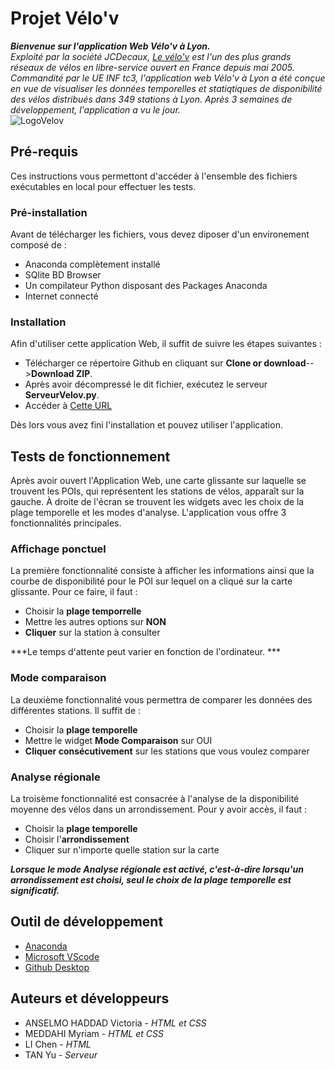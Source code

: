 # Projet Vélo'v
***Bienvenue sur l'application Web Vélo'v à Lyon.***  
*Exploité par la société JCDecaux, [Le vélo'v](https://velov.grandlyon.com/) est l'un des plus grands réseaux de vélos en libre-service ouvert en France depuis mai 2005. Commandité par le UE INF tc3, l'application web Vélo'v à Lyon a été conçue en vue de visualiser les données temporelles et statiqtiques de disponibilité des vélos distribués dans 349 stations à Lyon. Après 3 semaines de développement, l'application a vu le jour.*  
<img src=https://upload.wikimedia.org/wikipedia/fr/0/08/Logo_Velov.gif alt="LogoVelov"/>

## Pré-requis
Ces instructions vous permettont d'accéder à l'ensemble des fichiers exécutables en local pour effectuer les tests.

### Pré-installation
Avant de télécharger les fichiers, vous devez diposer d'un environement composé de :  

- Anaconda complètement installé
- SQlite BD Browser
- Un compilateur Python disposant des Packages Anaconda
- Internet connecté

### Installation
Afin d'utiliser cette application Web, il suffit de suivre les étapes suivantes :

- Télécharger ce répertoire Github en cliquant sur **Clone or download**-->**Download ZIP**. 
- Après avoir décompressé le dit fichier, exécutez le serveur **ServeurVelov.py**. 
- Accéder à [Cette URL](http://localhost:8082/velov.html)

Dès lors vous avez fini l'installation et pouvez utiliser l'application. 

## Tests de fonctionnement
Après avoir ouvert l'Application Web, une carte glissante sur laquelle se trouvent les POIs, qui représentent les stations de vélos, apparaît sur la gauche. À droite de l'écran se trouvent les widgets avec les choix de la plage temporelle et les modes d'analyse. L'application vous offre 3 fonctionnalités principales. 

### Affichage ponctuel
La première fonctionnalité consiste à  afficher les informations ainsi que la courbe de disponibilité pour le POI sur lequel on a cliqué sur la carte glissante. Pour ce faire, il faut :
- Choisir la **plage temporrelle**
- Mettre les autres options sur **NON**
- **Cliquer** sur la station à consulter  

***Le temps d'attente peut varier en fonction de l'ordinateur. ***

### Mode comparaison
La deuxième fonctionnalité vous permettra de comparer les données des différentes stations. Il suffit de :
- Choisir la **plage temporelle**
- Mettre le widget **Mode Comparaison** sur OUI
- **Cliquer consécutivement** sur les stations que vous voulez comparer

### Analyse régionale
La troisème fonctionnalité est consacrée à l'analyse de la disponibilité moyenne des vélos dans un arrondissement. Pour y avoir accès, il faut :
- Choisir la **plage temporelle**
- Choisir l'**arrondissement**
- Cliquer sur n'importe quelle station sur la carte  

***Lorsque le mode Analyse régionale est activé, c'est-à-dire lorsqu'un arrondissement est choisi, seul le choix de la plage temporelle est significatif.***

## Outil de développement
- [Anaconda](https://www.anaconda.com/)
- [Microsoft VScode](https://code.visualstudio.com/)
- [Github Desktop](https://desktop.github.com/)

## Auteurs et développeurs
- ANSELMO HADDAD Victoria - *HTML et CSS*
- MEDDAHI Myriam - *HTML et CSS*
- LI Chen - *HTML*
- TAN Yu - *Serveur*
 
